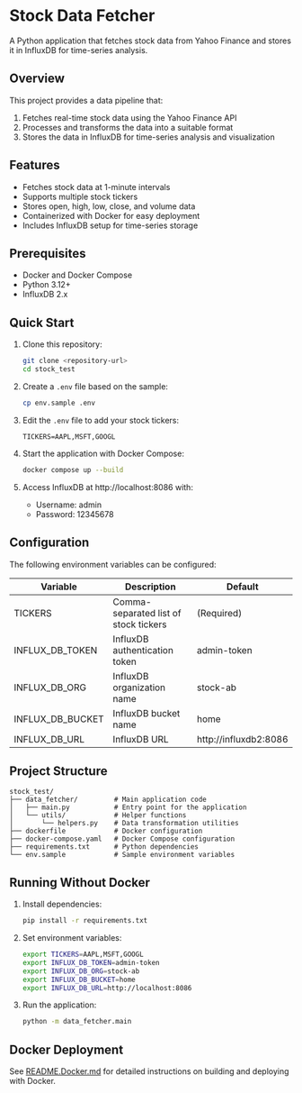 # Stock Data Fetcher

A Python application that fetches stock data from Yahoo Finance and stores it in InfluxDB for time-series analysis.

## Overview

This project provides a data pipeline that:
1. Fetches real-time stock data using the Yahoo Finance API
2. Processes and transforms the data into a suitable format
3. Stores the data in InfluxDB for time-series analysis and visualization

## Features

- Fetches stock data at 1-minute intervals
- Supports multiple stock tickers
- Stores open, high, low, close, and volume data
- Containerized with Docker for easy deployment
- Includes InfluxDB setup for time-series storage

## Prerequisites

- Docker and Docker Compose
- Python 3.12+
- InfluxDB 2.x

## Quick Start

1. Clone this repository:
   ```bash
   git clone <repository-url>
   cd stock_test
   ```

2. Create a `.env` file based on the sample:
   ```bash
   cp env.sample .env
   ```

3. Edit the `.env` file to add your stock tickers:
   ```
   TICKERS=AAPL,MSFT,GOOGL
   ```

4. Start the application with Docker Compose:
   ```bash
   docker compose up --build
   ```

5. Access InfluxDB at http://localhost:8086 with:
   - Username: admin
   - Password: 12345678

## Configuration

The following environment variables can be configured:

| Variable | Description | Default |
|----------|-------------|---------|
| TICKERS | Comma-separated list of stock tickers | (Required) |
| INFLUX_DB_TOKEN | InfluxDB authentication token | admin-token |
| INFLUX_DB_ORG | InfluxDB organization name | stock-ab |
| INFLUX_DB_BUCKET | InfluxDB bucket name | home |
| INFLUX_DB_URL | InfluxDB URL | http://influxdb2:8086 |

## Project Structure

```
stock_test/
├── data_fetcher/         # Main application code
│   ├── main.py           # Entry point for the application
│   └── utils/            # Helper functions
│       └── helpers.py    # Data transformation utilities
├── dockerfile            # Docker configuration
├── docker-compose.yaml   # Docker Compose configuration
├── requirements.txt      # Python dependencies
└── env.sample            # Sample environment variables
```

## Running Without Docker

1. Install dependencies:
   ```bash
   pip install -r requirements.txt
   ```

2. Set environment variables:
   ```bash
   export TICKERS=AAPL,MSFT,GOOGL
   export INFLUX_DB_TOKEN=admin-token
   export INFLUX_DB_ORG=stock-ab
   export INFLUX_DB_BUCKET=home
   export INFLUX_DB_URL=http://localhost:8086
   ```

3. Run the application:
   ```bash
   python -m data_fetcher.main
   ```

## Docker Deployment

See [README.Docker.md](README.Docker.md) for detailed instructions on building and deploying with Docker.

